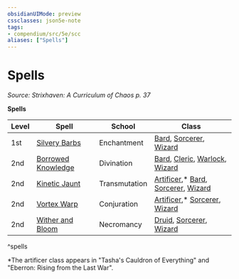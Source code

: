 ```yaml
---
obsidianUIMode: preview
cssclasses: json5e-note
tags:
- compendium/src/5e/scc
aliases: ["Spells"]
---
```

# Spells
*Source: Strixhaven: A Curriculum of Chaos p. 37* 

**Spells**

| Level | Spell | School | Class |
|-------|-------|--------|-------|
| 1st | [Silvery Barbs](/3-Mechanics/CLI/spells/silvery-barbs-scc.md) | Enchantment | [Bard](/3-Mechanics/CLI/classes/bard.md), [Sorcerer](/3-Mechanics/CLI/classes/sorcerer.md), [Wizard](/3-Mechanics/CLI/classes/wizard.md) |
| 2nd | [Borrowed Knowledge](/3-Mechanics/CLI/spells/borrowed-knowledge-scc.md) | Divination | [Bard](/3-Mechanics/CLI/classes/bard.md), [Cleric](/3-Mechanics/CLI/classes/cleric.md), [Warlock](/3-Mechanics/CLI/classes/warlock.md), [Wizard](/3-Mechanics/CLI/classes/wizard.md) |
| 2nd | [Kinetic Jaunt](/3-Mechanics/CLI/spells/kinetic-jaunt-scc.md) | Transmutation | [Artificer](/3-Mechanics/CLI/classes/artificer-tce.md),* [Bard](/3-Mechanics/CLI/classes/bard.md), [Sorcerer](/3-Mechanics/CLI/classes/sorcerer.md), [Wizard](/3-Mechanics/CLI/classes/wizard.md) |
| 2nd | [Vortex Warp](/3-Mechanics/CLI/spells/vortex-warp-scc.md) | Conjuration | [Artificer](/3-Mechanics/CLI/classes/artificer-tce.md),* [Sorcerer](/3-Mechanics/CLI/classes/sorcerer.md), [Wizard](/3-Mechanics/CLI/classes/wizard.md) |
| 2nd | [Wither and Bloom](/3-Mechanics/CLI/spells/wither-and-bloom-scc.md) | Necromancy | [Druid](/3-Mechanics/CLI/classes/druid.md), [Sorcerer](/3-Mechanics/CLI/classes/sorcerer.md), [Wizard](/3-Mechanics/CLI/classes/wizard.md) |
^spells

*The artificer class appears in "Tasha's Cauldron of Everything" and "Eberron: Rising from the Last War".